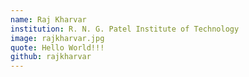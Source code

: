 ```yaml
---
name: Raj Kharvar
institution: R. N. G. Patel Institute of Technology
image: rajkharvar.jpg
quote: Hello World!!! 
github: rajkharvar
---
```

